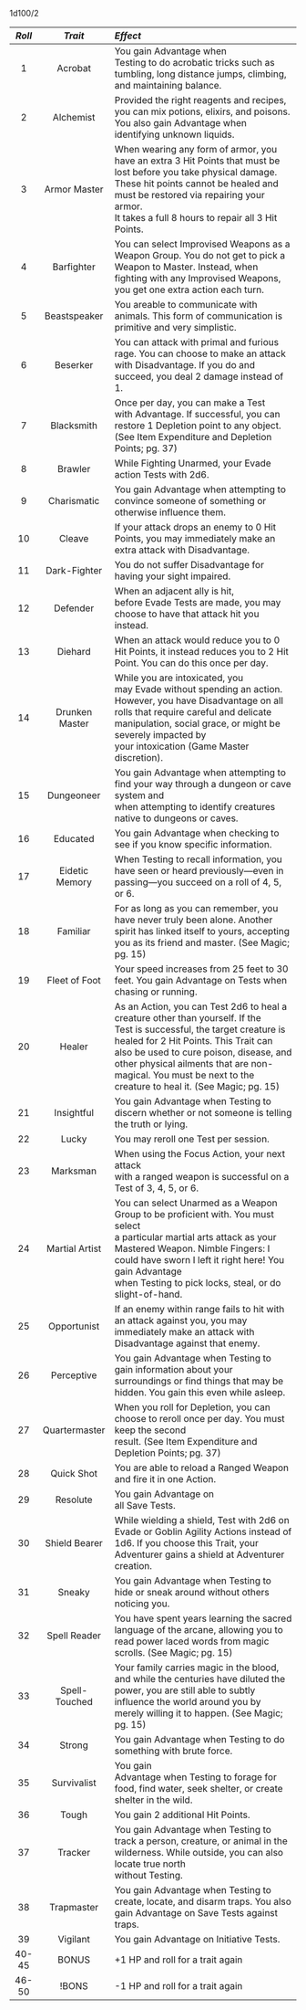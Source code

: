 1d100/2 

| _**Roll**_ |  _**Trait**_   | _**Effect**_                                                                                                                                                                                                                                                                                                                 |
| :--------: | :------------: | :--------------------------------------------------------------------------------------------------------------------------------------------------------------------------------------------------------------------------------------------------------------------------------------------------------------------------- |
|     1      |    Acrobat     | You gain Advantage when<br>Testing to do acrobatic tricks such as tumbling, long distance jumps, climbing, and maintaining balance.                                                                                                                                                                                          |
|     2      |   Alchemist    | Provided the right reagents and recipes, you can mix potions, elixirs, and poisons. You also gain Advantage when identifying unknown liquids.                                                                                                                                                                                |
|     3      |  Armor Master  | When wearing any form of armor, you have an extra 3 Hit Points that must be lost before you take physical damage. These hit points cannot be healed and must be restored via repairing your armor.<br>It takes a full 8 hours to repair all 3 Hit Points.                                                                    |
|     4      |   Barfighter   | You can select Improvised Weapons as a<br>Weapon Group. You do not get to pick a Weapon to Master. Instead, when fighting with any Improvised Weapons, you get one extra action each turn.                                                                                                                                   |
|     5      |  Beastspeaker  | You areable to communicate with animals. This form of communication is primitive and very simplistic.                                                                                                                                                                                                                        |
|     6      |    Beserker    | You can attack with primal and furious<br>rage. You can choose to make an attack with Disadvantage. If you do and succeed, you deal 2 damage instead of 1.                                                                                                                                                                   |
|     7      |   Blacksmith   | Once per day, you can make a Test<br>with Advantage. If successful, you can restore 1 Depletion point to any object. (See Item Expenditure and Depletion Points; pg. 37)                                                                                                                                                     |
|     8      |    Brawler     | While Fighting Unarmed, your Evade action Tests with 2d6.                                                                                                                                                                                                                                                                    |
|     9      |  Charismatic   | You gain Advantage when attempting to convince someone of something or otherwise influence them.                                                                                                                                                                                                                             |
|     10     |     Cleave     | If your attack drops an enemy to 0 Hit Points, you may immediately make an extra attack with Disadvantage.                                                                                                                                                                                                                   |
|     11     |  Dark-Fighter  | You do not suffer Disadvantage for having your sight impaired.                                                                                                                                                                                                                                                               |
|     12     |    Defender    | When an adjacent ally is hit,<br>before Evade Tests are made, you may choose to have that attack hit you instead.                                                                                                                                                                                                            |
|     13     |    Diehard     | When an attack would reduce you to 0 Hit Points, it instead reduces you to 2 Hit Point. You can do this once per day.                                                                                                                                                                                                        |
|     14     | Drunken Master | While you are intoxicated, you<br>may Evade without spending an action. However, you have Disadvantage on all rolls that require careful and delicate manipulation, social grace, or might be severely impacted by<br>your intoxication (Game Master discretion).                                                            |
|     15     |   Dungeoneer   | You gain Advantage when attempting to find your way through a dungeon or cave system and<br>when attempting to identify creatures native to dungeons or caves.                                                                                                                                                               |
|     16     |    Educated    | You gain Advantage when checking to see if you know specific information.                                                                                                                                                                                                                                                    |
|     17     | Eidetic Memory | When Testing to recall information, you have seen or heard previously—even in passing—you succeed on a roll of 4, 5, or 6.                                                                                                                                                                                                   |
|     18     |    Familiar    | For as long as you can remember, you have never truly been alone. Another spirit has linked itself to yours, accepting you as its friend and master. (See Magic; pg. 15)                                                                                                                                                     |
|     19     | Fleet of Foot  | Your speed increases from 25 feet to 30 feet. You gain Advantage on Tests when chasing or running.                                                                                                                                                                                                                           |
|     20     |     Healer     | As an Action, you can Test 2d6 to heal a creature other than yourself. If the<br>Test is successful, the target creature is healed for 2 Hit Points. This Trait can also be used to cure poison, disease, and other physical ailments that are non-magical. You must be next to the creature to heal it. (See Magic; pg. 15) |
|     21     |   Insightful   | You gain Advantage when Testing to discern whether or not someone is telling the truth or lying.                                                                                                                                                                                                                             |
|     22     |     Lucky      | You may reroll one Test per session.                                                                                                                                                                                                                                                                                         |
|     23     |    Marksman    | When using the Focus Action, your next attack<br>with a ranged weapon is successful on a Test of 3, 4, 5, or 6.                                                                                                                                                                                                              |
|     24     | Martial Artist | You can select Unarmed as a Weapon Group to be proficient with. You must select<br>a particular martial arts attack as your Mastered Weapon. Nimble Fingers: I could have sworn I left it right here! You gain Advantage<br>when Testing to pick locks, steal, or do slight-of-hand.                                         |
|     25     |  Opportunist   | If an enemy within range fails to hit with an attack against you, you may immediately make an attack with Disadvantage against that enemy.                                                                                                                                                                                   |
|     26     |   Perceptive   | You gain Advantage when Testing to gain information about your surroundings or find things that may be hidden. You gain this even while asleep.                                                                                                                                                                              |
|     27     | Quartermaster  | When you roll for Depletion, you can choose to reroll once per day. You must keep the second<br>result. (See Item Expenditure and Depletion Points; pg. 37)                                                                                                                                                                  |
|     28     |   Quick Shot   | You are able to reload a Ranged Weapon and fire it in one Action.                                                                                                                                                                                                                                                            |
|     29     |    Resolute    | You gain Advantage on<br>all Save Tests.                                                                                                                                                                                                                                                                                     |
|     30     | Shield Bearer  | While wielding a shield, Test with 2d6 on Evade or Goblin Agility Actions instead of 1d6. If you choose this Trait, your Adventurer gains a shield at Adventurer creation.                                                                                                                                                   |
|     31     |     Sneaky     | You gain Advantage when Testing to hide or sneak around without others noticing you.                                                                                                                                                                                                                                         |
|     32     |  Spell Reader  | You have spent years learning the sacred language of the arcane, allowing you to read power laced words from magic scrolls. (See Magic; pg. 15)                                                                                                                                                                              |
|     33     | Spell-Touched  | Your family carries magic in the blood, and while the centuries have diluted the power, you are still able to subtly influence the world around you by merely willing it to happen. (See Magic; pg. 15)                                                                                                                      |
|     34     |     Strong     | You gain Advantage when Testing to do something with brute force.                                                                                                                                                                                                                                                            |
|     35     |  Survivalist   | You gain<br>Advantage when Testing to forage for food, find water, seek shelter, or create shelter in the wild.                                                                                                                                                                                                              |
|     36     |     Tough      | You gain 2 additional Hit Points.                                                                                                                                                                                                                                                                                            |
|     37     |    Tracker     | You gain Advantage when Testing to track a person, creature, or animal in the wilderness. While outside, you can also locate true north<br>without Testing.                                                                                                                                                                  |
|     38     |   Trapmaster   | You gain Advantage when Testing to<br>create, locate, and disarm traps. You also gain Advantage on Save Tests against traps.                                                                                                                                                                                                 |
|     39     |    Vigilant    | You gain Advantage on Initiative Tests.                                                                                                                                                                                                                                                                                      |
|   40-45    |     BONUS      | +1 HP and roll for a trait again                                                                                                                                                                                                                                                                                             |
|   46-50    |     !BONS      | -1 HP and roll for a trait again                                                                                                                                                                                                                                                                                             |

